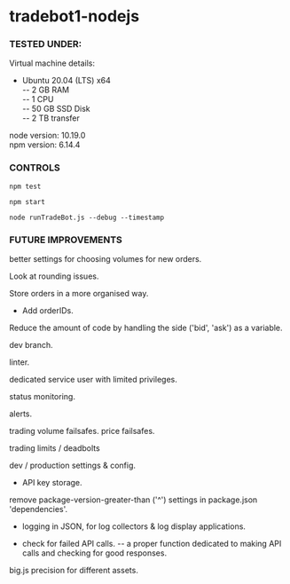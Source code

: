 # tradebot1-nodejs


### TESTED UNDER:

Virtual machine details:  
- Ubuntu 20.04 (LTS) x64  
-- 2 GB RAM  
-- 1 CPU  
-- 50 GB SSD Disk  
-- 2 TB transfer  

node version: 10.19.0  
npm version: 6.14.4  


### CONTROLS

```npm test```

```npm start```

```node runTradeBot.js --debug --timestamp```



### FUTURE IMPROVEMENTS






better settings for choosing volumes for new orders.


Look at rounding issues. 


Store orders in a more organised way. 
- Add orderIDs. 


Reduce the amount of code by handling the side ('bid', 'ask') as a variable. 


dev branch.


linter. 


dedicated service user with limited privileges. 



status monitoring. 



alerts.



trading volume failsafes. price failsafes. 



trading limits / deadbolts



dev / production settings & config.
- API key storage. 



remove package-version-greater-than ('^') settings in package.json 'dependencies'. 



- logging in JSON, for log collectors & log display applications.



- check for failed API calls. 
-- a proper function dedicated to making API calls and checking for good responses. 



big.js precision for different assets. 


